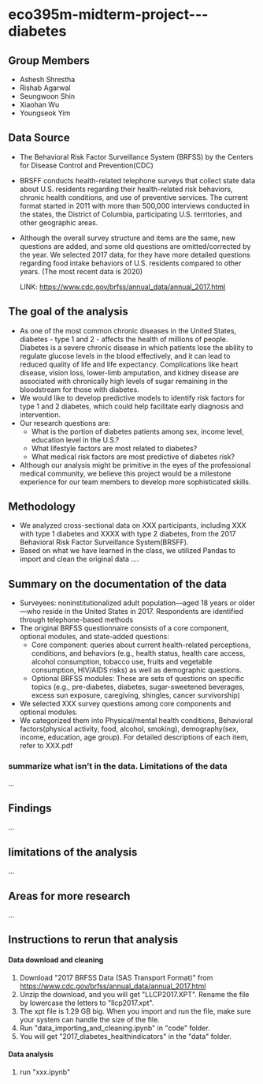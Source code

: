 # eco395m-midterm-project---diabetes

## Group Members
- Ashesh Shrestha
- Rishab Agarwal
- Seungwoon Shin
- Xiaohan Wu
- Youngseok Yim


## Data Source 
- The Behavioral Risk Factor Surveillance System (BRFSS) by the Centers for Disease Control and Prevention(CDC)
- BRSFF conducts health-related telephone surveys that collect state data about U.S. residents regarding their health-related risk behaviors, chronic health conditions, and use of preventive services. The current format started in 2011 with more than 500,000 interviews conducted in the states, the District of Columbia, participating U.S. territories, and other geographic areas.
- Although the overall survey structure and items are the same, new questions are added, and some old questions are omitted/corrected by the year. We selected 2017 data, for they have more detailed questions regarding food intake behaviors of U.S. residents compared to other years. (The most recent data is 2020)

  LINK: https://www.cdc.gov/brfss/annual_data/annual_2017.html

## The goal of the analysis
- As one of the most common chronic diseases in the United States, diabetes - type 1 and 2 - affects the health of millions of people. Diabetes is a severe chronic disease in which patients lose the ability to regulate glucose levels in the blood effectively, and it can lead to reduced quality of life and life expectancy. Complications like heart disease, vision loss, lower-limb amputation, and kidney disease are associated with chronically high levels of sugar remaining in the bloodstream for those with diabetes. 
- We would like to develop predictive models to identify risk factors for type 1 and 2 diabetes, which could help facilitate early diagnosis and intervention.
- Our research questions are:
  * What is the portion of diabetes patients among sex, income level, education level in the U.S.?
  * What lifestyle factors are most related to diabetes?
  * What medical risk factors are most predictive of diabetes risk?
- Although our analysis might be primitive in the eyes of the professional medical community, we believe this project would be a milestone experience for our team members to develop more sophisticated skills. 

## Methodology
- We analyzed cross-sectional data on XXX participants, including XXX with type 1 diabetes and XXXX with type 2 diabetes, from the 2017 Behavioral Risk Factor Surveillance System(BRSFF). 
- Based on what we have learned in the class, we utilized Pandas to import and clean the original data
....

## Summary on the documentation of the data

- Surveyees: noninstitutionalized adult population—aged 18 years or older—who reside in the United States in 2017. Respondents are identified through telephone-based methods
- The original BRFSS questionnaire consists of a core component, optional modules, and state-added questions:
  * Core component: queries about current health-related perceptions, conditions, and behaviors (e.g., health status, health care access, alcohol consumption, tobacco use, fruits and vegetable consumption, HIV/AIDS risks) as well as demographic questions.
  * Optional BRFSS modules: These are sets of questions on specific topics (e.g., pre-diabetes, diabetes, sugar-sweetened beverages, excess sun exposure, caregiving, shingles, cancer survivorship)
- We selected XXX survey questions among core components and optional modules. 
- We categorized them into Physical/mental health conditions, Behavioral factors(physical activity, food, alcohol, smoking), demography(sex, income, education, age group). For detailed descriptions of each item, refer to XXX.pdf 


### summarize what isn’t in the data. Limitations of the data
...

## Findings
...

## limitations of the analysis 
...

## Areas for more research 
...


## Instructions to rerun that analysis
#### Data download and cleaning
1. Download "2017 BRFSS Data (SAS Transport Format)" from https://www.cdc.gov/brfss/annual_data/annual_2017.html
2. Unzip the download, and you will get "LLCP2017.XPT". Rename the file by lowercase the letters to "llcp2017.xpt".
3. The xpt file is 1.29 GB big. When you import and run the file, make sure your system can handle the size of the file.
4. Run "data_importing_and_cleaning.ipynb" in "code" folder.
5. You will get "2017_diabetes_healthindicators" in the "data" folder.

#### Data analysis
1. run "xxx.ipynb"
